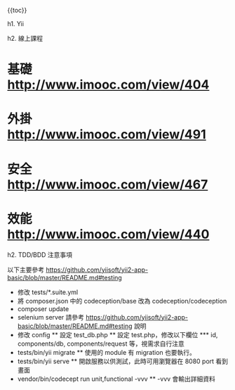 {{toc}}

h1. Yii

h2. 線上課程

# 基礎 http://www.imooc.com/view/404
# 外掛 http://www.imooc.com/view/491
# 安全 http://www.imooc.com/view/467
# 效能 http://www.imooc.com/view/440

h2. TDD/BDD 注意事項

以下主要參考 https://github.com/yiisoft/yii2-app-basic/blob/master/README.md#testing
* 修改 tests/*.suite.yml
* 將 composer.json 中的 codeception/base 改為 codeception/codeception
* composer update
* selenium server 請參考 https://github.com/yiisoft/yii2-app-basic/blob/master/README.md#testing 說明
* 修改 config
** 設定 test_db.php
** 設定 test.php，修改以下欄位
*** id, components/db, components/request 等，視需求自行注意
* tests/bin/yii migrate
** 使用的 module 有 migration 也要執行。
* tests/bin/yii serve
** 開啟服務以供測試，此時可用瀏覽器在 8080 port 看到畫面
* vendor/bin/codecept run unit,functional -vvv
** -vvv 會輸出詳細資料
